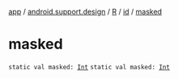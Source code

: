 [app](../../../index.md) / [android.support.design](../../index.md) / [R](../index.md) / [id](index.md) / [masked](./masked.md)

# masked

`static val masked: `[`Int`](https://kotlinlang.org/api/latest/jvm/stdlib/kotlin/-int/index.html)
`static val masked: `[`Int`](https://kotlinlang.org/api/latest/jvm/stdlib/kotlin/-int/index.html)